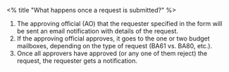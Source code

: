 <% title "What happens once a request is submitted?" %>

1. The approving official (AO) that the requester specified in the form will be sent an email notification with details of the request.
1. If the approving official approves, it goes to the one or two budget mailboxes, depending on the type of request (BA61 vs. BA80, etc.).
1. Once all approvers have approved (or any one of them reject) the request, the requester gets a notification.
